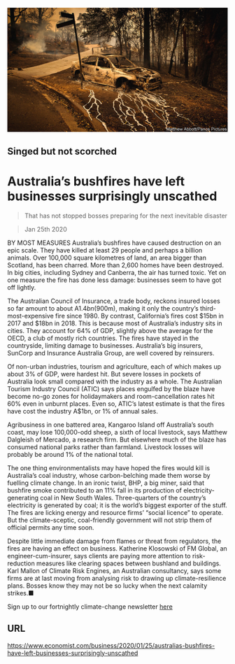 ![](./images/20200125_WBP100.jpg)

## Singed but not scorched

# Australia’s bushfires have left businesses surprisingly unscathed

> That has not stopped bosses preparing for the next inevitable disaster

> Jan 25th 2020

BY MOST MEASURES Australia’s bushfires have caused destruction on an epic scale. They have killed at least 29 people and perhaps a billion animals. Over 100,000 square kilometres of land, an area bigger than Scotland, has been charred. More than 2,600 homes have been destroyed. In big cities, including Sydney and Canberra, the air has turned toxic. Yet on one measure the fire has done less damage: businesses seem to have got off lightly.

The Australian Council of Insurance, a trade body, reckons insured losses so far amount to about A$1.4bn ($900m), making it only the country’s third-most-expensive fire since 1980. By contrast, California’s fires cost $15bn in 2017 and $18bn in 2018. This is because most of Australia’s industry sits in cities. They account for 64% of GDP, slightly above the average for the OECD, a club of mostly rich countries. The fires have stayed in the countryside, limiting damage to businesses. Australia’s big insurers, SunCorp and Insurance Australia Group, are well covered by reinsurers.

Of non-urban industries, tourism and agriculture, each of which makes up about 3% of GDP, were hardest hit. But severe losses in pockets of Australia look small compared with the industry as a whole. The Australian Tourism Industry Council (ATIC) says places engulfed by the blaze have become no-go zones for holidaymakers and room-cancellation rates hit 60% even in unburnt places. Even so, ATIC’s latest estimate is that the fires have cost the industry A$1bn, or 1% of annual sales.

Agribusiness in one battered area, Kangaroo Island off Australia’s south coast, may lose 100,000-odd sheep, a sixth of local livestock, says Matthew Dalgleish of Mercado, a research firm. But elsewhere much of the blaze has consumed national parks rather than farmland. Livestock losses will probably be around 1% of the national total.

The one thing environmentalists may have hoped the fires would kill is Australia’s coal industry, whose carbon-belching made them worse by fuelling climate change. In an ironic twist, BHP, a big miner, said that bushfire smoke contributed to an 11% fall in its production of electricity-generating coal in New South Wales. Three-quarters of the country’s electricity is generated by coal; it is the world’s biggest exporter of the stuff. The fires are licking energy and resource firms’ “social licence” to operate. But the climate-sceptic, coal-friendly government will not strip them of official permits any time soon.

Despite little immediate damage from flames or threat from regulators, the fires are having an effect on business. Katherine Klosowski of FM Global, an engineer-cum-insurer, says clients are paying more attention to risk-reduction measures like clearing spaces between bushland and buildings. Karl Mallon of Climate Risk Engines, an Australian consultancy, says some firms are at last moving from analysing risk to drawing up climate-resilience plans. Bosses know they may not be so lucky when the next calamity strikes.■

Sign up to our fortnightly climate-change newsletter [here](https://www.economist.com//theclimateissue/)

## URL

https://www.economist.com/business/2020/01/25/australias-bushfires-have-left-businesses-surprisingly-unscathed
